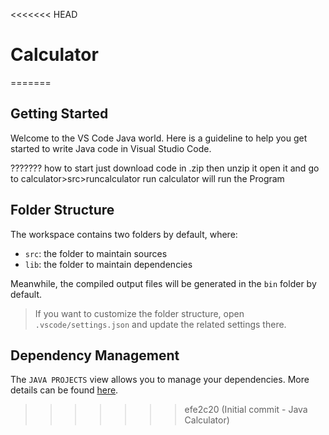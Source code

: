 <<<<<<< HEAD
# Calculator
=======
## Getting Started

Welcome to the VS Code Java world. Here is a guideline to help you get started to write Java code in Visual Studio Code.

??????? how to start
just download code in .zip
then unzip it
open it and go to calculator>src>runcalculator
run calculator will run the Program

## Folder Structure

The workspace contains two folders by default, where:

- `src`: the folder to maintain sources
- `lib`: the folder to maintain dependencies

Meanwhile, the compiled output files will be generated in the `bin` folder by default.

> If you want to customize the folder structure, open `.vscode/settings.json` and update the related settings there.

## Dependency Management

The `JAVA PROJECTS` view allows you to manage your dependencies. More details can be found [here](https://github.com/microsoft/vscode-java-dependency#manage-dependencies).
>>>>>>> efe2c20 (Initial commit - Java Calculator)
